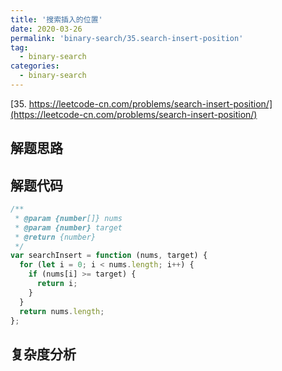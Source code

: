 ```yaml
---
title: '搜索插入的位置'
date: 2020-03-26
permalink: 'binary-search/35.search-insert-position'
tag:
  - binary-search
categories:
  - binary-search
---
```


[35. https://leetcode-cn.com/problems/search-insert-position/](https://leetcode-cn.com/problems/search-insert-position/)

## 解题思路

## 解题代码

```js
/**
 * @param {number[]} nums
 * @param {number} target
 * @return {number}
 */
var searchInsert = function (nums, target) {
  for (let i = 0; i < nums.length; i++) {
    if (nums[i] >= target) {
      return i;
    }
  }
  return nums.length;
};
```

## 复杂度分析

